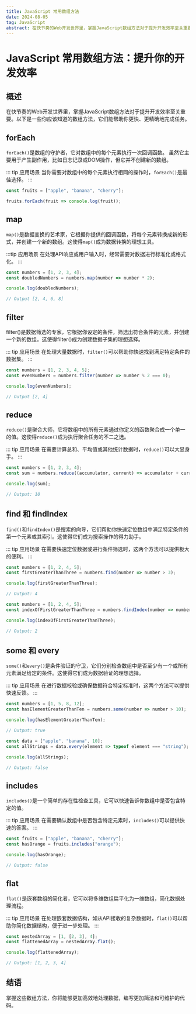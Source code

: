 ```yaml
---
title: JavaScript 常用数组方法
date: 2024-08-05
tag: JavaScript
abstract: 在快节奏的Web开发世界里，掌握JavaScript数组方法对于提升开发效率至关重要。以下是一些你应该知道的数组方法，它们能帮助你更快、更精确地完成任务。
---
```


# JavaScript 常用数组方法：提升你的开发效率

## 概述

在快节奏的Web开发世界里，掌握JavaScript数组方法对于提升开发效率至关重要。以下是一些你应该知道的数组方法，它们能帮助你更快、更精确地完成任务。

## forEach

`forEach()`是数组的守护者，它对数组中的每个元素执行一次回调函数。
虽然它主要用于产生副作用，比如日志记录或DOM操作，但它并不创建新的数组。

::: tip 应用场景
当你需要对数组中的每个元素执行相同的操作时，`forEach()`是最佳选择。
:::

```javascript
const fruits = ["apple", "banana", "cherry"];

fruits.forEach(fruit => console.log(fruit));
```

## map

`map()`是数据变换的艺术家，它根据你提供的回调函数，将每个元素转换成新的形式，并创建一个新的数组。这使得`map()`成为数据转换的理想工具。

:::tip 应用场景
在处理API响应或用户输入时，经常需要对数据进行标准化或格式化。
:::

```javascript
const numbers = [1, 2, 3, 4];
const doubledNumbers = numbers.map(number => number * 2);

console.log(doubledNumbers);

// Output [2, 4, 6, 8]
```

## filter

filter()是数据筛选的专家，它根据你设定的条件，筛选出符合条件的元素，并创建一个新的数组。这使得filter()成为创建数据子集的理想选择。

::: tip 应用场景
在处理大量数据时，`filter()`可以帮助你快速找到满足特定条件的数据集。
:::

```javascript
const numbers = [1, 2, 3, 4, 5];
const evenNumbers = numbers.filter(number => number % 2 === 0);

console.log(evenNumbers); 

// Output [2, 4]
```

## reduce

`reduce()`是聚合大师，它将数组中的所有元素通过你定义的函数聚合成一个单一的值。这使得`reduce()`成为执行聚合任务的不二之选。

::: tip 应用场景
在需要计算总和、平均值或其他统计数据时，`reduce()`可以大显身手。
:::

```javascript
const numbers = [1, 2, 3, 4];
const sum = numbers.reduce((accumulator, current) => accumulator + current, 0);

console.log(sum); 

// Output: 10
```

## find 和 findIndex

`find()`和`findIndex()`是搜索的向导，它们帮助你快速定位数组中满足特定条件的第一个元素或其索引。这使得它们成为搜索操作的得力助手。

::: tip 应用场景
在需要快速定位数据或进行条件筛选时，这两个方法可以提供极大的便利。
:::

```javascript
const numbers = [1, 2, 4, 5];
const firstGreaterThanThree = numbers.find(number => number > 3);

console.log(firstGreaterThanThree);

// Output: 4
```
```javascript
const numbers = [1, 2, 4, 5];
const indexOfFirstGreaterThanThree = numbers.findIndex(number => number > 3);

console.log(indexOfFirstGreaterThanThree);

// Output: 2
```

## some 和 every

`some()`和`every()`是条件验证的守卫，它们分别检查数组中是否至少有一个或所有元素满足给定的条件。这使得它们成为数据验证的理想选择。

::: tip 应用场景
在进行数据校验或确保数据符合特定标准时，这两个方法可以提供快速反馈。
:::

```javascript
const numbers = [1, 5, 8, 12];
const hasElementGreaterThanTen = numbers.some(number => number > 10);

console.log(hasElementGreaterThanTen);

// Output: true
```
```javascript
const data = ["apple", "banana", 10];
const allStrings = data.every(element => typeof element === "string");

console.log(allStrings);

// Output: false
```

## includes

`includes()`是一个简单的存在性检查工具，它可以快速告诉你数组中是否包含特定的值。

::: tip 应用场景
在需要确认数组中是否包含特定元素时，`includes()`可以提供快速的答案。
:::

```javascript
const fruits = ["apple", "banana", "cherry"];
const hasOrange = fruits.includes("orange");

console.log(hasOrange);

// Output: false
```


## flat

`flat()`是嵌套数组的简化者，它可以将多维数组扁平化为一维数组，简化数据处理流程。

::: tip 应用场景
在处理嵌套数据结构，如从API接收的复杂数据时，`flat()`可以帮助你简化数据结构，便于进一步处理。
:::

```javascript
const nestedArray = [1, [2, 3], 4];
const flattenedArray = nestedArray.flat();

console.log(flattenedArray);

// Output: [1, 2, 3, 4]
```

## 结语

掌握这些数组方法，你将能够更加高效地处理数据，编写更加简洁和可维护的代码。
